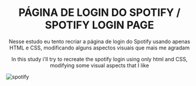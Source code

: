 <h1 align="center">PÁGINA DE LOGIN DO SPOTIFY / SPOTIFY LOGIN PAGE</h1>

<p align="center">Nesse estudo eu tento recriar a página de login do Spotify usando apenas HTML e CSS, modificando alguns aspectos visuais que mais me agradam</p>

<p align="center">In this study i'll try to recreate the spotify login using only html and CSS, modifying some visual aspects that I like</p> 


![spotify](https://user-images.githubusercontent.com/46174954/109750738-b292d480-7bbb-11eb-8907-c59b8902f25b.gif)
